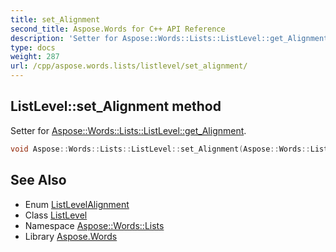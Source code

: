 ```yaml
---
title: set_Alignment
second_title: Aspose.Words for C++ API Reference
description: 'Setter for Aspose::Words::Lists::ListLevel::get_Alignment.'
type: docs
weight: 287
url: /cpp/aspose.words.lists/listlevel/set_alignment/
---
```

## ListLevel::set_Alignment method


Setter for [Aspose::Words::Lists::ListLevel::get_Alignment](../get_alignment/).

```cpp
void Aspose::Words::Lists::ListLevel::set_Alignment(Aspose::Words::Lists::ListLevelAlignment value)
```

## See Also

* Enum [ListLevelAlignment](../../listlevelalignment/)
* Class [ListLevel](../)
* Namespace [Aspose::Words::Lists](../../)
* Library [Aspose.Words](../../../)

